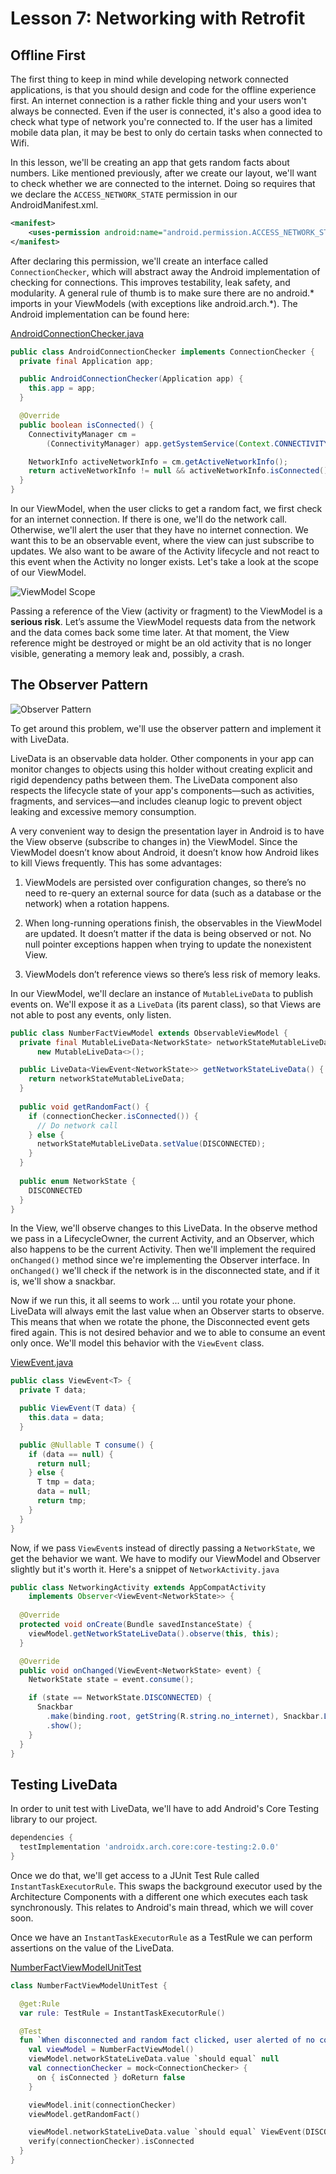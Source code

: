 # Lesson 7: Networking with Retrofit

## Offline First

The first thing to keep in mind while developing network connected applications, is that you should 
design and code for the offline experience first. An internet connection is a rather fickle thing 
and your users won't always be connected. Even if the user is connected, it's also a good idea to 
check what type of network you're connected to. If the user has a limited mobile data plan, it may 
be best to only do certain tasks when connected to Wifi.

In this lesson, we'll be creating an app that gets random facts about numbers. Like mentioned 
previously, after we create our layout, we'll want to check whether we are connected to the 
internet. Doing so requires that we declare the `ACCESS_NETWORK_STATE` permission in our 
AndroidManifest.xml.

```xml
<manifest>
    <uses-permission android:name="android.permission.ACCESS_NETWORK_STATE" />
</manifest>
```

After declaring this permission, we'll create an interface called `ConnectionChecker`, which will 
abstract away the Android implementation of checking for connections. This improves testability, 
leak safety, and modularity. A general rule of thumb is to make sure there are no android.* imports 
in your ViewModels (with exceptions like android.arch.*). The Android implementation can be found here:

[AndroidConnectionChecker.java]

```java
public class AndroidConnectionChecker implements ConnectionChecker {
  private final Application app;

  public AndroidConnectionChecker(Application app) {
    this.app = app;
  }

  @Override
  public boolean isConnected() {
    ConnectivityManager cm =
        (ConnectivityManager) app.getSystemService(Context.CONNECTIVITY_SERVICE);

    NetworkInfo activeNetworkInfo = cm.getActiveNetworkInfo();
    return activeNetworkInfo != null && activeNetworkInfo.isConnected();
  }
}

```

In our ViewModel, when the user clicks to get a random fact, we first check for an internet 
connection. If there is one, we'll do the network call. Otherwise, we'll alert the user that they 
have no internet connection. We want this to be an observable event, where the view can just 
subscribe to updates. We also want to be aware of the Activity lifecycle and not react to this event 
when the Activity no longer exists. Let's take a look at the scope of our ViewModel.

![ViewModel Scope][view_model_scope]

Passing a reference of the View (activity or fragment) to the ViewModel is a **serious risk**. Let’s 
assume the ViewModel requests data from the network and the data comes back some time later. At that
moment, the View reference might be destroyed or might be an old activity that is no longer visible,
generating a memory leak and, possibly, a crash.

## The Observer Pattern

![Observer Pattern][observer_pattern]

To get around this problem, we'll use the observer pattern and implement it with LiveData. 

LiveData is an observable data holder. Other components in your app can monitor changes to objects 
using this holder without creating explicit and rigid dependency paths between them. The LiveData 
component also respects the lifecycle state of your app's components—such as activities, fragments, 
and services—and includes cleanup logic to prevent object leaking and excessive memory consumption.

A very convenient way to design the presentation layer in Android is to have the View observe 
(subscribe to changes in) the ViewModel. Since the ViewModel doesn’t know about Android, it doesn’t 
know how Android likes to kill Views frequently. This has some advantages:

1. ViewModels are persisted over configuration changes, so there’s no need to re-query an external 
   source for data (such as a database or the network) when a rotation happens.

2. When long-running operations finish, the observables in the ViewModel are updated. It doesn’t 
   matter if the data is being observed or not. No null pointer exceptions happen when trying to update the nonexistent View.

3. ViewModels don’t reference views so there’s less risk of memory leaks.

In our ViewModel, we'll declare an instance of `MutableLiveData` to publish events on. We'll expose 
it as a `LiveData` (its parent class), so that Views are not able to post any events, only listen.

```java
public class NumberFactViewModel extends ObservableViewModel {
  private final MutableLiveData<NetworkState> networkStateMutableLiveData =
      new MutableLiveData<>();

  public LiveData<ViewEvent<NetworkState>> getNetworkStateLiveData() {
    return networkStateMutableLiveData;
  }
  
  public void getRandomFact() {
    if (connectionChecker.isConnected()) {
      // Do network call
    } else {
      networkStateMutableLiveData.setValue(DISCONNECTED);
    }
  }
  
  public enum NetworkState {
    DISCONNECTED
  }
}
```

In the View, we'll observe changes to this LiveData. In the observe method we pass in a 
LifecycleOwner, the current Activity, and an Observer, which also happens to be the current 
Activity. Then we'll implement the required `onChanged()` method since we're implementing the 
Observer interface. In `onChanged()` we'll check if the network is in the disconnected state, and if
it is, we'll show a snackbar.

Now if we run this, it all seems to work ... until you rotate your phone. LiveData will always emit the
last value when an Observer starts to observe. This means that when we rotate the phone, the 
Disconnected event gets fired again. This is not desired behavior and we to able to consume an event
only once. We'll model this behavior with the `ViewEvent` class.

[ViewEvent.java]

```java
public class ViewEvent<T> {
  private T data;

  public ViewEvent(T data) {
    this.data = data;
  }

  public @Nullable T consume() {
    if (data == null) {
      return null;
    } else {
      T tmp = data;
      data = null;
      return tmp;
    }
  }
} 
```

Now, if we pass `ViewEvent`s instead of directly passing a `NetworkState`, we get the behavior we 
want. We have to modify our ViewModel and Observer slightly but it's worth it. Here's a snippet of
`NetworkActivity.java`

```java
public class NetworkingActivity extends AppCompatActivity
    implements Observer<ViewEvent<NetworkState>> {
  
  @Override
  protected void onCreate(Bundle savedInstanceState) {
    viewModel.getNetworkStateLiveData().observe(this, this);
  }

  @Override 
  public void onChanged(ViewEvent<NetworkState> event) {
    NetworkState state = event.consume();

    if (state == NetworkState.DISCONNECTED) {
      Snackbar
        .make(binding.root, getString(R.string.no_internet), Snackbar.LENGTH_LONG)
        .show();
    }
  }
}
```

## Testing LiveData

In order to unit test with LiveData, we'll have to add Android's Core Testing library to our
project.

```groovy
dependencies {
  testImplementation 'androidx.arch.core:core-testing:2.0.0'
}
```

Once we do that, we'll get access to a JUnit Test Rule called `InstantTaskExecutorRule`. This swaps
the background executor used by the Architecture Components with a different one which executes each
task synchronously. This relates to Android's main thread, which we will cover soon.

Once we have an `InstantTaskExecutorRule` as a TestRule we can perform assertions on the value of 
the LiveData.

[NumberFactViewModelUnitTest]

```kotlin
class NumberFactViewModelUnitTest {

  @get:Rule
  var rule: TestRule = InstantTaskExecutorRule()

  @Test
  fun `When disconnected and random fact clicked, user alerted of no connectivity`() {
    val viewModel = NumberFactViewModel()
    viewModel.networkStateLiveData.value `should equal` null
    val connectionChecker = mock<ConnectionChecker> {
      on { isConnected } doReturn false
    }

    viewModel.init(connectionChecker)
    viewModel.getRandomFact()

    viewModel.networkStateLiveData.value `should equal` ViewEvent(DISCONNECTED)
    verify(connectionChecker).isConnected
  }
}
```

[AndroidConnectionChecker.java]: src/main/java/com/orobator/helloandroid/lesson7/viewmodel/AndroidConnectionChecker.java
[view_model_scope]: view_model_scope.png "view_model_scope"
[observer_pattern]: observer_pattern.png "observer_pattern"
[ViewEvent.java]: src/main/java/com/orobator/helloandroid/lesson7/viewmodel/ViewEvent.java
[NumberFactViewModelUnitTest]: src/test/java/com/orobator/helloandroid/lesson7/viewmodel/NumberFactViewModelUnitTest.kt